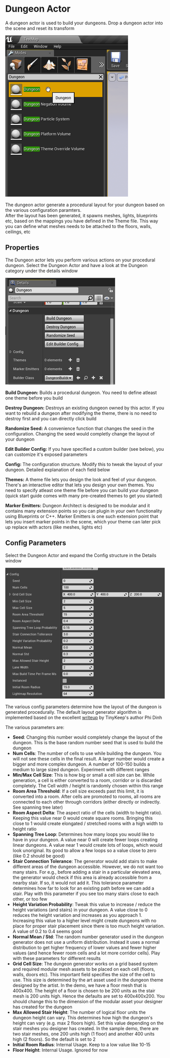 Dungeon Actor
=============
A dungeon actor is used to build your dungeons.   Drop a dungeon actor into the scene and reset its transform

![Dungeon Actors](../assets/images/dugeon_actor_01.png)

The dungeon actor generate a procedural layout for your dungeon based on the various configuration paramters.  
After the layout has been generated, it spawns meshes, lights, blueprints etc, based on the mappings you have defined in the Theme file.   This way you can define what meshes needs to be attached to the floors, walls, ceilings, etc


Properties
----------
The Dungeon actor lets you perform various actions on your procedural dungeon.  Select the Dungeon Actor and have a look at the Dungeon category under the details window

![Dungeon Actor Properties](../assets/images/dungeon_actor_actions.png)

**Build Dungeon:** Builds a procedural dungeon.  You need to define atleast one theme before you build

**Destroy Dungeon:** Destroys an existing dungeon owned by this actor.  If you want to rebuild a dungeon after modifying the theme, there is no need to destroy first and you can directly click build

**Randomize Seed:** A convenience function that changes the seed in the configuration.  Changing the seed would completly change the layout of your dungeon

**Edit Builder Config:** If you have specified a custom builder (see below), you can customize it's exposed parameters

**Config:** The configuration structure.   Modify this to tweak the layout of your dungeon.  Detailed explanation of each field below

**Themes:** A theme file lets you design the look and feel of your dungeon.  There's an interactive editor that lets you design your own themes.  You need to specify atleast one theme file before you can build your dungeon (quick start guide comes with many pre-created themes to get you started)

**Marker Emitters:** Dungeon Architect is designed to be modular and it contains many extension points so you can plugin in your own functionality using Blueprints or C++.   Marker Emitters is one such extension point that lets you insert marker points in the scene, which your theme can later pick up replace with actors (like meshes, lights etc)


Config Parameters
-----------------
Select the Dungeon Actor and expand the Config structure in the Details window

![Dungeon Config Parameters](../assets/images/config_params.png)

The various config parameters determine how the layout of the dungeon is generated procedurally.  The default layout generator algorithm is implemented based on the excellent [writeup](http://www.reddit.com/r/gamedev/comments/1dlwc4/procedural_dungeon_generation_algorithm_explained/) by TinyKeep's author Phi Dinh

The various parameters are:

* **Seed**: Changing this number would completely change the layout of the dungeon.  This is the base random number seed that is used to build the dungeon
* **Num Cells**: The number of cells to use while building the dungeon.  You will not see these cells in the final result.   A larger number would create a bigger and more complex dungeon.   A number of 100-150 builds a medium to large sized dungeon. Experiment with different ranges
* **Min/Max Cell Size**: This is how big or small a cell size can be. While generation, a cell is either converted to a room, corridor or is discarded completely.  The Cell width / height is randomly chosen within this range
* **Room Area Threshold**: If a cell size exceeds past this limit, it is converted into a room.  After cells are promoted to rooms, all rooms are connected to each other through corridors (either directly or indirectly. See spanning tree later)
* **Room Aspect Delta**: The aspect ratio of the cells (width to height ratio).  Keeping this value near 0 would create square rooms.   Bringing this close to 1 would create elongated / stretched rooms with a high width to height ratio
* **Spanning Tree Loop**:  Determines how many loops you would like to have in your dungeon.  A value near 0 will create fewer loops creating linear dungeons.   A value near 1 would create lots of loops, which would look unoriginal.  Its good to allow a few loops so a value close to zero (like 0.2 should be good)
* **Stair Connection Tolerance**: The generator would add stairs to make different areas of the dungeon accessible.  However, we do not want too many stairs. For e.g., before adding a stair in a particular elevated area, the generator would check if this area is already accessible from a nearby stair. If so, it would not add it.   This tolerance parameter determines how far to look for an existing path before we can add a stair.   Play with this parameter if you see too many stairs close to each other, or too few
* **Height Variation Probability**: Tweak this value to increase / reduce the height variations (and stairs) in your dungeon.  A value close to 0 reduces the height variation and increases as you approach 1.   Increasing this value to a higher level might create dungeons with no place for proper stair placement since there is too much height variation.   A value of 0.2 to 0.4 seems good
* **Normal Mean / Std**: The random number generator used in the dungeon generator does not use a uniform distribution.  Instead it uses a normal distribution to get higher frequency of lower values and fewer higher values (and hence fewer room cells and a lot more corridor cells). Play with these parameters for different results
* **Grid Cell Size**: The dungeon generator works on a grid based system and required modular mesh assets to be placed on each cell (floors, walls, doors etc).   This important field specifies the size of the cell to use. This size is determined by the art asset used in the dungeon theme designed by the artist.  In the demo,  we have a floor mesh that is 400x400.  The height of a floor is chosen to be 200 units as the stair mesh is 200 units high.  Hence the defaults are set to 400x400x200.   You should change this to the dimension of the modular asset your designer has created for the dungeon
* **Max Allowed Stair Height**: The number of logical floor units the dungeon height can vary. This determines how high the dungeon's height can vary (e.g. max 2 floors high).   Set this value depending on the stair meshes you designer has created. In the sample demo, there are two stair meshes, one 200 units high (1 floor) and another 400 units high (2 floors).  So the default is set to 2
* **Initial Room Radius**: Internal Usage.  Keep to a low value like 10-15
* **Floor Height**: Internal Usage. Ignored for now

